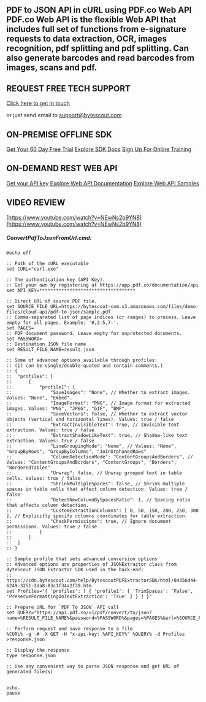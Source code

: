 ## PDF to JSON API in cURL using PDF.co Web API PDF.co Web API is the flexible Web API that includes full set of functions from e-signature requests to data extraction, OCR, images recognition, pdf splitting and pdf splitting. Can also generate barcodes and read barcodes from images, scans and pdf.

## REQUEST FREE TECH SUPPORT

[Click here to get in touch](https://bytescout.zendesk.com/hc/en-us/requests/new?subject=PDF.co%20Web%20API%20Question)

or just send email to [support@bytescout.com](mailto:support@bytescout.com?subject=PDF.co%20Web%20API%20Question) 

## ON-PREMISE OFFLINE SDK 

[Get Your 60 Day Free Trial](https://bytescout.com/download/web-installer?utm_source=github-readme)
[Explore SDK Docs](https://bytescout.com/documentation/index.html?utm_source=github-readme)
[Sign Up For Online Training](https://academy.bytescout.com/)


## ON-DEMAND REST WEB API

[Get your API key](https://pdf.co/documentation/api?utm_source=github-readme)
[Explore Web API Documentation](https://pdf.co/documentation/api?utm_source=github-readme)
[Explore Web API Samples](https://github.com/bytescout/ByteScout-SDK-SourceCode/tree/master/PDF.co%20Web%20API)

## VIDEO REVIEW

[https://www.youtube.com/watch?v=NEwNs2b9YN8](https://www.youtube.com/watch?v=NEwNs2b9YN8)




<!-- code block begin -->

##### **ConvertPdfToJsonFromUrl.cmd:**
    
```
@echo off

:: Path of the cURL executable
set CURL="curl.exe"

:: The authentication key (API Key).
:: Get your own by registering at https://app.pdf.co/documentation/api
set API_KEY=***********************************

:: Direct URL of source PDF file.
set SOURCE_FILE_URL=https://bytescout-com.s3.amazonaws.com/files/demo-files/cloud-api/pdf-to-json/sample.pdf
:: Comma-separated list of page indices (or ranges) to process. Leave empty for all pages. Example: '0,2-5,7-'.
set PAGES=
:: PDF document password. Leave empty for unprotected documents.
set PASSWORD=
:: Destination JSON file name
set RESULT_FILE_NAME=result.json

:: Some of advanced options available through profiles:
:: (it can be single/double-quoted and contain comments.)
:: {
:: 	"profiles": [
:: 		{
:: 			"profile1": {
:: 				"SaveImages": "None", // Whether to extract images. Values: "None", "Embed".
:: 				"ImageFormat": "PNG", // Image format for extracted images. Values: "PNG", "JPEG", "GIF", "BMP".
:: 				"SaveVectors": false, // Whether to extract vector objects (vertical and horizontal lines). Values: true / false
:: 				"ExtractInvisibleText": true, // Invisible text extraction. Values: true / false
:: 				"ExtractShadowLikeText": true, // Shadow-like text extraction. Values: true / false
:: 				"LineGroupingMode": "None", // Values: "None", "GroupByRows", "GroupByColumns", "JoinOrphanedRows"
:: 				"ColumnDetectionMode": "ContentGroupsAndBorders", // Values: "ContentGroupsAndBorders", "ContentGroups", "Borders", "BorderedTables"
:: 				"Unwrap": false, // Unwrap grouped text in table cells. Values: true / false
:: 				"ShrinkMultipleSpaces": false, // Shrink multiple spaces in table cells that affect column detection. Values: true / false
:: 				"DetectNewColumnBySpacesRatio": 1, // Spacing ratio that affects column detection.
:: 				"CustomExtractionColumns": [ 0, 50, 150, 200, 250, 300 ], // Explicitly specify columns coordinates for table extraction.
:: 				"CheckPermissions": true, // Ignore document permissions. Values: true / false
:: 			}
:: 		}
:: 	]
:: }

:: Sample profile that sets advanced conversion options
:: Advanced options are properties of JSONExtractor class from ByteScout JSON Extractor SDK used in the back-end:
:: https://cdn.bytescout.com/help/BytescoutPDFExtractorSDK/html/84356d44-6249-3251-2da8-83c1f34a2f39.htm
set Profiles="{ 'profiles': [ { 'profile1': { 'TrimSpaces': 'False', 'PreserveFormattingOnTextExtraction': 'True' } } ] }"

:: Prepare URL for `PDF To JSON` API call
set QUERY="https://api.pdf.co/v1/pdf/convert/to/json?name=%RESULT_FILE_NAME%&password=%PASSWORD%&pages=%PAGES%&url=%SOURCE_FILE_URL%"

:: Perform request and save response to a file
%CURL% -g -# -X GET -H "x-api-key: %API_KEY%" %QUERY% -d Profiles >response.json

:: Display the response
type response.json

:: Use any convenient way to parse JSON response and get URL of generated file(s)


echo.
pause
```

<!-- code block end -->